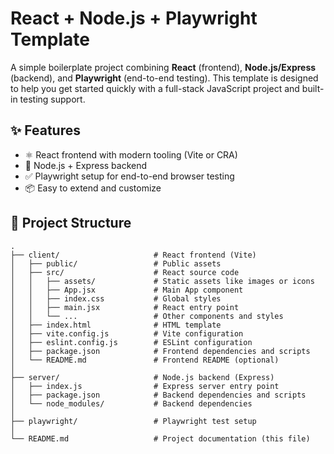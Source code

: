 # React + Node.js + Playwright Template

A simple boilerplate project combining **React** (frontend), **Node.js/Express** (backend), and **Playwright** (end-to-end testing). This template is designed to help you get started quickly with a full-stack JavaScript project and built-in testing support.

## ✨ Features

- ⚛️ React frontend with modern tooling (Vite or CRA)
- 🔧 Node.js + Express backend
- ✅ Playwright setup for end-to-end browser testing
- 📦 Easy to extend and customize

## 📁 Project Structure

```text
.
├── client/                     # React frontend (Vite)
│   ├── public/                 # Public assets
│   ├── src/                    # React source code
│   │   ├── assets/             # Static assets like images or icons
│   │   ├── App.jsx             # Main App component
│   │   ├── index.css           # Global styles
│   │   ├── main.jsx            # React entry point
│   │   └── ...                 # Other components and styles
│   ├── index.html              # HTML template
│   ├── vite.config.js          # Vite configuration
│   ├── eslint.config.js        # ESLint configuration
│   ├── package.json            # Frontend dependencies and scripts
│   └── README.md               # Frontend README (optional)
│
├── server/                     # Node.js backend (Express)
│   ├── index.js                # Express server entry point
│   ├── package.json            # Backend dependencies and scripts
│   └── node_modules/           # Backend dependencies
│
├── playwright/                 # Playwright test setup
│
└── README.md                   # Project documentation (this file)
